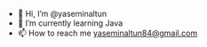 - 👋 Hi, I’m @yaseminaltun
- 🌱 I’m currently learning Java
- 📫 How to reach me yaseminaltun84@gmail.com

<!---
yaseminaltun/yaseminaltun is a ✨ special ✨ repository because its `README.md` (this file) appears on your GitHub profile.
You can click the Preview link to take a look at your changes.
--->
